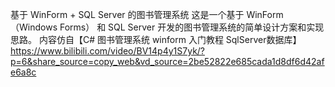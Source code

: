 基于 WinForm + SQL Server 的图书管理系统
这是一个基于 WinForm（Windows Forms） 和 SQL Server 开发的图书管理系统的简单设计方案和实现思路。
内容仿自【C# 图书管理系统 winform 入门教程 SqlServer数据库】 https://www.bilibili.com/video/BV14p4y1S7yk/?p=6&share_source=copy_web&vd_source=2be52822e685cada1d8df6d42afe6a8c
